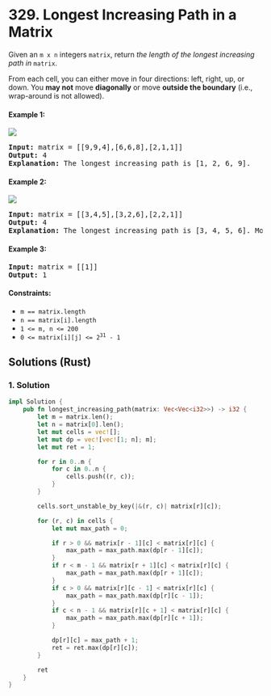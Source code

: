 # 329. Longest Increasing Path in a Matrix
Given an `m x n` integers `matrix`, return *the length of the longest increasing path in* `matrix`.

From each cell, you can either move in four directions: left, right, up, or down. You **may not** move **diagonally** or move **outside the boundary** (i.e., wrap-around is not allowed).

#### Example 1:
![](https://assets.leetcode.com/uploads/2021/01/05/grid1.jpg)
<pre>
<strong>Input:</strong> matrix = [[9,9,4],[6,6,8],[2,1,1]]
<strong>Output:</strong> 4
<strong>Explanation:</strong> The longest increasing path is [1, 2, 6, 9].
</pre>

#### Example 2:
![](https://assets.leetcode.com/uploads/2021/01/27/tmp-grid.jpg)
<pre>
<strong>Input:</strong> matrix = [[3,4,5],[3,2,6],[2,2,1]]
<strong>Output:</strong> 4
<strong>Explanation:</strong> The longest increasing path is [3, 4, 5, 6]. Moving diagonally is not allowed.
</pre>

#### Example 3:
<pre>
<strong>Input:</strong> matrix = [[1]]
<strong>Output:</strong> 1
</pre>

#### Constraints:
* `m == matrix.length`
* `n == matrix[i].length`
* `1 <= m, n <= 200`
* <code>0 <= matrix[i][j] <= 2<sup>31</sup> - 1</code>

## Solutions (Rust)

### 1. Solution
```Rust
impl Solution {
    pub fn longest_increasing_path(matrix: Vec<Vec<i32>>) -> i32 {
        let m = matrix.len();
        let n = matrix[0].len();
        let mut cells = vec![];
        let mut dp = vec![vec![1; n]; m];
        let mut ret = 1;

        for r in 0..m {
            for c in 0..n {
                cells.push((r, c));
            }
        }

        cells.sort_unstable_by_key(|&(r, c)| matrix[r][c]);

        for (r, c) in cells {
            let mut max_path = 0;

            if r > 0 && matrix[r - 1][c] < matrix[r][c] {
                max_path = max_path.max(dp[r - 1][c]);
            }
            if r < m - 1 && matrix[r + 1][c] < matrix[r][c] {
                max_path = max_path.max(dp[r + 1][c]);
            }
            if c > 0 && matrix[r][c - 1] < matrix[r][c] {
                max_path = max_path.max(dp[r][c - 1]);
            }
            if c < n - 1 && matrix[r][c + 1] < matrix[r][c] {
                max_path = max_path.max(dp[r][c + 1]);
            }

            dp[r][c] = max_path + 1;
            ret = ret.max(dp[r][c]);
        }

        ret
    }
}
```
